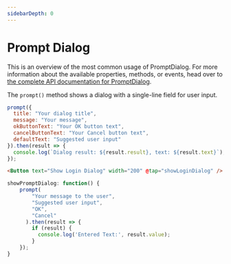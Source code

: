 ```yaml
---
sidebarDepth: 0
---
```


# Prompt Dialog

This is an overview of the most common usage of PromptDialog. For more information about the available properties, methods, or events, head over to [the complete API documentation for PromptDialog](https://docs.nativescript.org/api-reference/modules/_ui_dialogs_#prompt).

The `prompt()` method shows a dialog with a single-line field for user input.

```js
prompt({
  title: "Your dialog title",
  message: "Your message",
  okButtonText: "Your OK button text",
  cancelButtonText: "Your Cancel button text",
  defaultText: "Suggested user input"
}).then(result => {
  console.log(`Dialog result: ${result.result}, text: ${result.text}`);
});
```

<DocExampleBox codeBox="https://codesandbox.io/s/oq70yj50q">

```html
<Button text="Show Login Dialog" width="200" @tap="showLoginDialog" />
```

```js
showPromptDialog: function() {
    prompt(
        "Your message to the user",
        "Suggested user input",
        "OK",
        "Cancel"
      ).then(result => {
        if (result) {
          console.log('Entered Text:', result.value);
        }
    });
}
```

<PromptDialogDoc />
</DocExampleBox>
